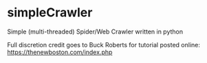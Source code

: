 # simpleCrawler
Simple (multi-threaded) Spider/Web Crawler written in python

Full discretion credit goes to Buck Roberts for tutorial posted online:
https://thenewboston.com/index.php
